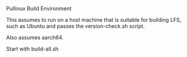 Pullinux Build Environment

This assumes to run on a host machine that is suitable for building LFS, such as Ubuntu and passes the version-check.sh script.

Also assumes aarch64.

Start with build-all.sh
